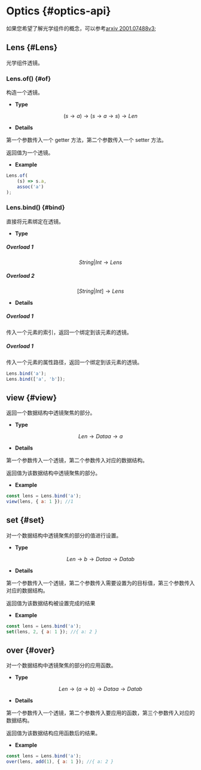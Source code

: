 # Optics {#optics-api}

如果您希望了解光学组件的概念，可以参考[arxiv 2001.07488v3](https://arxiv.org/pdf/2001.07488v3.pdf);

## Lens {#Lens}

光学组件透镜。

### Lens.of() {#of}

构造一个透镜。

- **Type**

$$(s\rightarrow a)\rightarrow(s\rightarrow a\rightarrow s)\rightarrow Len$$

- **Details**

第一个参数传入一个 getter 方法，第二个参数传入一个 setter 方法。

返回值为一个透镜。

- **Example**

```js
Lens.of(
    (s) => s.a,
    assoc('a')
);
```


### Lens.bind() {#bind}

直接将元素绑定在透镜。

- **Type**

##### Overload 1

$$String|Int\rightarrow Lens$$

##### Overload 2

$$[String|Int]\rightarrow Lens$$

- **Details**

##### Overload 1

传入一个元素的索引，返回一个绑定到该元素的透镜。

##### Overload 1

传入一个元素的属性路径，返回一个绑定到该元素的透镜。

```js
Lens.bind('a');
Lens.bind(['a', 'b']);
```

## view {#view}

返回一个数据结构中透镜聚焦的部分。

- **Type**

$$Len\rightarrow Data a\rightarrow a$$

- **Details**

第一个参数传入一个透镜，第二个参数传入对应的数据结构。

返回值为该数据结构中透镜聚焦的部分。

- **Example**

```js
const lens = Lens.bind('a');
view(lens, { a: 1 }); //1
```

## set {#set}

对一个数据结构中透镜聚焦的部分的值进行设置。

- **Type**

$$Len\rightarrow b \rightarrow Data a\rightarrow Data b$$

- **Details**

第一个参数传入一个透镜，第二个参数传入需要设置为的目标值，第三个参数传入对应的数据结构。

返回值为该数据结构被设置完成的结果

- **Example**

```js
const lens = Lens.bind('a');
set(lens, 2, { a: 1 }); //{ a: 2 }
```

## over {#over}

对一个数据结构中透镜聚焦的部分的应用函数。

- **Type**

$$Len\rightarrow (a\rightarrow b) \rightarrow Data a\rightarrow Data b$$

- **Details**

第一个参数传入一个透镜，第二个参数传入要应用的函数，第三个参数传入对应的数据结构。

返回值为该数据结构应用函数后的结果。

- **Example**

```js
const lens = Lens.bind('a');
over(lens, add(1), { a: 1 }); //{ a: 2 }
```